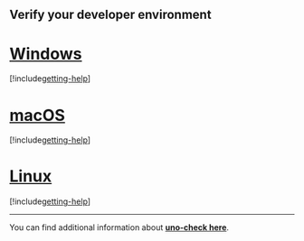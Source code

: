 ## Verify your developer environment

# [**Windows**](#tab/windows)

[!include[getting-help](use-uno-check-inline-windows-noheader.md)]

# [**macOS**](#tab/macos)

[!include[getting-help](use-uno-check-inline-macos-noheader.md)]

# [**Linux**](#tab/linux)

[!include[getting-help](use-uno-check-inline-linux-noheader.md)]

***

You can find additional information about [**uno-check here**](external/uno.check/doc/using-uno-check.md).
